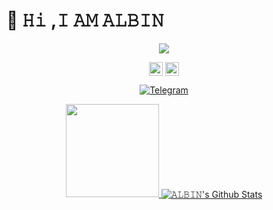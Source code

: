 # 🥰 𝙷𝚒 ,𝙸 𝙰𝙼  𝙰𝙻𝙱𝙸𝙽
<div align="center">

![](https://komarev.com/ghpvc/?username=Samantha-a&color=blueviolet&style=flat)

<a href=https://youtu.be/kB9TkCs8cX0><img align="center" alt="YouTube" width="22px" src="https://cdn.jsdelivr.net/npm/simple-icons@v3/icons/youtube.svg" /></a>
<a href=https://www.instagram.com/__albin__tko__><img align="center" alt="Instagram" width="22px" src="https://unpkg.com/simple-icons@v6/icons/instagram.svg" /></a>
<p align="center">
<a href="https://t.me/albintko"><img alt="Telegram" src="https://img.shields.io/badge/𝙰𝙻𝙱𝙸𝙽-2CA5E0?style=for-the-badge&logo=telegram&logoColor=green"/></a>
</p>
<a href="https://youtube.com/channel/UCf_dVNrilcT0V2R--HbYpMA">
  <img src="https://img.shields.io/badge/Subscribe-black?logo=youtube" width="149">

<img align="center" src="https://github-readme-stats.vercel.app/api?username=Samantha-a&include_all_commits=true&count_private=true&show_icons=true&line_height=20&title_color=7A7ADB&icon_color=2234AE&text_color=D3D3D3&bg_color=0,000000,130F40" alt="𝙰𝙻𝙱𝙸𝙽's Github Stats">
</br>    
</div>
